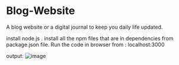 # Blog-Website
A blog website or a digital journal to keep you daily life updated.

install node.js . install all the npm files that are in dependencies from package.json file. 
Run the code in browser from : localhost:3000 

output:
![image](https://user-images.githubusercontent.com/104689449/217334954-3eca3e69-c7c6-4c84-b3db-f37b8014aeb0.png)

